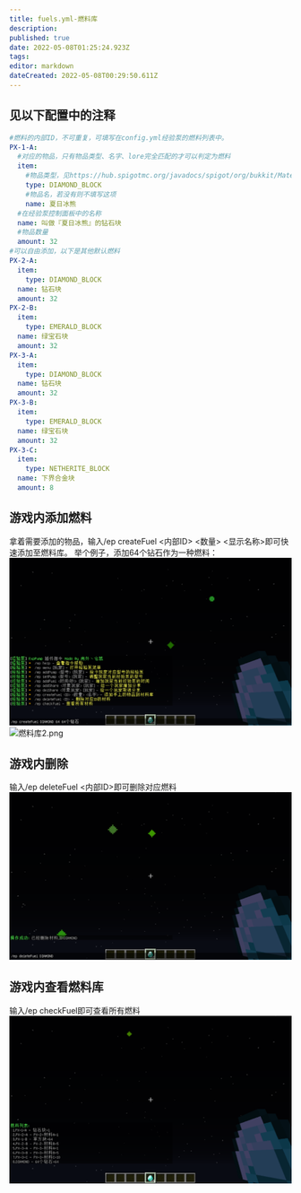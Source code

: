 ```yaml
---
title: fuels.yml-燃料库
description: 
published: true
date: 2022-05-08T01:25:24.923Z
tags: 
editor: markdown
dateCreated: 2022-05-08T00:29:50.611Z
---
```


## 见以下配置中的注释
```yaml
#燃料的内部ID，不可重复，可填写在config.yml经验泵的燃料列表中。
PX-1-A:
  #对应的物品，只有物品类型、名字、lore完全匹配的才可以判定为燃料
  item:
    #物品类型，见https://hub.spigotmc.org/javadocs/spigot/org/bukkit/Material.html
    type: DIAMOND_BLOCK
    #物品名，若没有则不填写这项
    name: 夏日冰熊
  #在经验泵控制面板中的名称
  name: 叫做『夏日冰熊』的钻石块
  #物品数量
  amount: 32
#可以自由添加，以下是其他默认燃料
PX-2-A:
  item:
    type: DIAMOND_BLOCK
  name: 钻石块
  amount: 32
PX-2-B:
  item:
    type: EMERALD_BLOCK
  name: 绿宝石块
  amount: 32
PX-3-A:
  item:
    type: DIAMOND_BLOCK
  name: 钻石块
  amount: 32
PX-3-B:
  item:
    type: EMERALD_BLOCK
  name: 绿宝石块
  amount: 32
PX-3-C:
  item:
    type: NETHERITE_BLOCK
  name: 下界合金块
  amount: 8
```
## 游戏内添加燃料
拿着需要添加的物品，输入/ep createFuel <内部ID> <数量> <显示名称>即可快速添加至燃料库。
举个例子，添加64个钻石作为一种燃料：
![燃料库3.png](/exppump/简介/燃料库3.png)
![燃料库2.png](/exppump/简介/燃料库2.png)

## 游戏内删除
输入/ep deleteFuel <内部ID>即可删除对应燃料
![燃料库4.png](/exppump/简介/燃料库4.png)

## 游戏内查看燃料库
输入/ep checkFuel即可查看所有燃料
![燃料库1.png](/exppump/简介/燃料库1.png)
